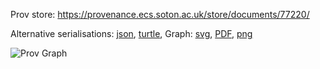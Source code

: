 
Prov store: https://provenance.ecs.soton.ac.uk/store/documents/77220/

Alternative serialisations: [json](https://provenance.ecs.soton.ac.uk/store/documents/77220.json), [turtle](https://provenance.ecs.soton.ac.uk/store/documents/77220.ttl),
Graph: [svg](https://provenance.ecs.soton.ac.uk/store/documents/77220.svg), [PDF](https://provenance.ecs.soton.ac.uk/store/documents/77220.pdf), [png](https://provenance.ecs.soton.ac.uk/store/documents/77220.png)

![Prov Graph](https://provenance.ecs.soton.ac.uk/store/documents/77220.png)

        